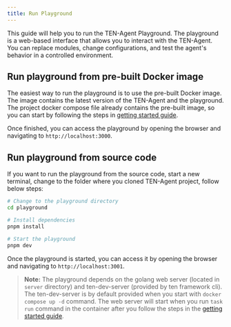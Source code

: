 ```yaml
---
title: Run Playground
---
```


This guide will help you to run the TEN-Agent Playground. The playground is a web-based interface that allows you to interact with the TEN-Agent. You can replace modules, change configurations, and test the agent's behavior in a controlled environment.

## Run playground from pre-built Docker image

The easiest way to run the playground is to use the pre-built Docker image. The image contains the latest version of the TEN-Agent and the playground. The project docker compose file already contains the pre-built image, so you can start by following the steps in [getting started guide](./getting_started).

Once finished, you can access the playground by opening the browser and navigating to `http://localhost:3000`.

## Run playground from source code

If you want to run the playground from the source code, start a new terminal, change to the folder where you cloned TEN-Agent project, follow below steps:

```bash
# Change to the playground directory
cd playground

# Install dependencies
pnpm install

# Start the playground
pnpm dev
```

Once the playground is started, you can access it by opening the browser and navigating to `http://localhost:3001`.

> **Note:** The playground depends on the golang web server (located in `server` directory) and ten-dev-server (provided by ten framework cli). The ten-dev-server is by default provided when you start with `docker compose up -d` command. The web server will start when you run `task run` command in the container after you follow the steps in the [getting started guide](./getting_started).
